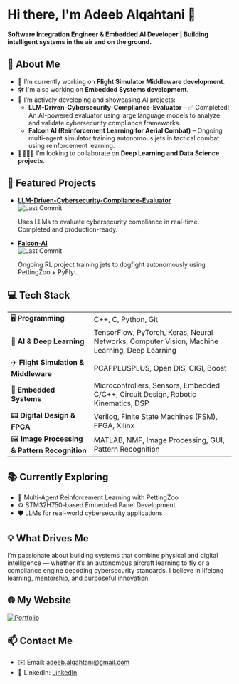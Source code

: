 
<h1>Hi there, I'm Adeeb Alqahtani 👋</h1>
<p><strong>Software Integration Engineer & Embedded AI Developer | Building intelligent systems in the air and on the ground.</strong></p>

<h2>🚀 About Me</h2>
<ul>
  <li>🔭 I’m currently working on <strong>Flight Simulator Middleware development</strong>.</li>
  <li>🛠️ I'm also working on <strong>Embedded Systems development</strong>.</li>
  <li>🤖 I’m actively developing and showcasing AI projects:
    <ul>
      <li><strong>LLM-Driven-Cybersecurity-Compliance-Evaluator</strong> – ✅ Completed! An AI-powered evaluator using large language models to analyze and validate cybersecurity compliance frameworks.</li>
      <li><strong>Falcon AI (Reinforcement Learning for Aerial Combat)</strong> – Ongoing multi-agent simulator training autonomous jets in tactical combat using reinforcement learning.</li>
    </ul>
  </li>
  <li>🫱🏻‍🫲🏼 I’m looking to collaborate on <strong>Deep Learning and Data Science projects</strong>.</li>
</ul>

<h2>📌 Featured Projects</h2>
<ul>
  <li>
    <strong><a href="https://github.com/aqjed/LLM-Driven-Cybersecurity-Compliance-Evaluator">LLM-Driven-Cybersecurity-Compliance-Evaluator</a></strong><br>
    <img src="https://img.shields.io/github/last-commit/aqjed/LLM-Driven-Cybersecurity-Compliance-Evaluator" alt="Last Commit">
    <p>Uses LLMs to evaluate cybersecurity compliance in real-time. Completed and production-ready.</p>
  </li>
  <li>
    <strong><a href="https://github.com/aqjed/Falcon-AI">Falcon-AI</a></strong><br>
    <img src="https://img.shields.io/github/last-commit/aqjed/falcon-ai" alt="Last Commit">
    <p>Ongoing RL project training jets to dogfight autonomously using PettingZoo + PyFlyt.</p>
  </li>
</ul>

<h2>💻 Tech Stack</h2>
<table>
  <tr>
    <td>🖥️ <strong>Programming</strong></td>
    <td>C++, C, Python, Git</td>
  </tr>
  <tr>
    <td>🧠 <strong>AI & Deep Learning</strong></td>
    <td>TensorFlow, PyTorch, Keras, Neural Networks, Computer Vision, Machine Learning, Deep Learning</td>
  </tr>
  <tr>
    <td>✈️ <strong>Flight Simulation & Middleware</strong></td>
    <td>PCAPPLUSPLUS, Open DIS, CIGI, Boost</td>
  </tr>
  <tr>
    <td>🤖 <strong>Embedded Systems</strong></td>
    <td>Microcontrollers, Sensors, Embedded C/C++, Circuit Design, Robotic Kinematics, DSP</td>
  </tr>
  <tr>
    <td>📟 <strong>Digital Design & FPGA</strong></td>
    <td>Verilog, Finite State Machines (FSM), FPGA, Xilinx</td>
  </tr>
  <tr>
    <td>🖼️ <strong>Image Processing & Pattern Recognition</strong></td>
    <td>MATLAB, NMF, Image Processing, GUI, Pattern Recognition</td>
  </tr>
</table>

<h2>📚 Currently Exploring</h2>
<ul>
  <li>🧠 Multi-Agent Reinforcement Learning with PettingZoo</li>
  <li>⚙️ STM32H750-based Embedded Panel Development</li>
  <li>🛡️ LLMs for real-world cybersecurity applications</li>
</ul>

<h2>💡 What Drives Me</h2>
<p>I’m passionate about building systems that combine physical and digital intelligence — whether it’s an autonomous aircraft learning to fly or a compliance engine decoding cybersecurity standards. I believe in lifelong learning, mentorship, and purposeful innovation.</p>


<h2>🌐 My Website</h2>
<p>
  <a href="https://aqjed.github.io/Portfolio/">
    <img src="https://img.shields.io/badge/Portfolio-Visit-blue?style=flat-square&logo=github" alt="Portfolio">
  </a>
</p>

<h2>📫 Contact Me</h2>
<ul>
  <li>✉️ Email: <a href="mailto:adeeb.alqahtani@gmail.com">adeeb.alqahtani@gmail.com</a></li>
  <li>💼 LinkedIn: <a href="https://www.linkedin.com/in/adalqahtani">LinkedIn</a></li>
</ul>
